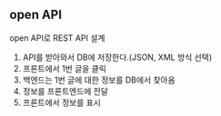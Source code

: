 ## open API

open API로 REST API 설계
1. API를 받아와서 DB에 저장한다.(JSON, XML 방식 선택)
2. 프론트에서 1번 글을 클릭
3. 백엔드는 1번 글에 대한 정보를 DB에서 찾아옴
4. 정보를 프론트엔드에 전달
5. 프론트에서 정보를 표시
